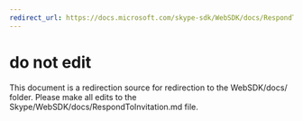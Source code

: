 ```yaml
---
redirect_url: https://docs.microsoft.com/skype-sdk/WebSDK/docs/RespondToInvitation
---
```

# do not edit
This document is a redirection source for redirection to the WebSDK/docs/ folder. Please make all edits to the Skype/WebSDK/docs/RespondToInvitation.md file.

